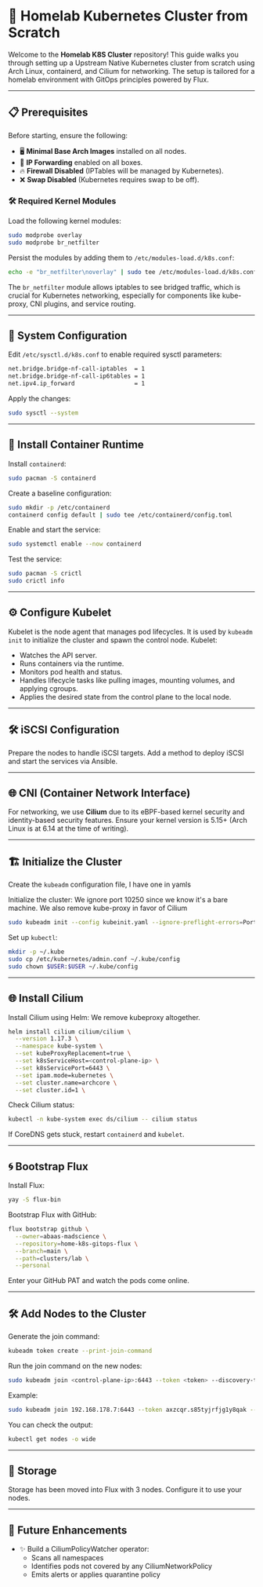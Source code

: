 # 🚀 Homelab Kubernetes Cluster from Scratch

Welcome to the **Homelab K8S Cluster** repository! This guide walks you through setting up a Upstream Native Kubernetes cluster from scratch using Arch Linux, containerd, and Cilium for networking. The setup is tailored for a homelab environment with GitOps principles powered by Flux.

---

## 📋 Prerequisites

Before starting, ensure the following:

- 🖥️ **Minimal Base Arch Images** installed on all nodes.
- 🔄 **IP Forwarding** enabled on all boxes.
- 🔥 **Firewall Disabled** (IPTables will be managed by Kubernetes).
- ❌ **Swap Disabled** (Kubernetes requires swap to be off).

### 🛠️ Required Kernel Modules

Load the following kernel modules:

```bash
sudo modprobe overlay
sudo modprobe br_netfilter
```

Persist the modules by adding them to `/etc/modules-load.d/k8s.conf`:

```bash
echo -e "br_netfilter\noverlay" | sudo tee /etc/modules-load.d/k8s.conf
```

The `br_netfilter` module allows iptables to see bridged traffic, which is crucial for Kubernetes networking, especially for components like kube-proxy, CNI plugins, and service routing.

---

## 🔧 System Configuration

Edit `/etc/sysctl.d/k8s.conf` to enable required sysctl parameters:

```bash
net.bridge.bridge-nf-call-iptables  = 1
net.bridge.bridge-nf-call-ip6tables = 1
net.ipv4.ip_forward                 = 1
```

Apply the changes:

```bash
sudo sysctl --system
```

---

## 🐳 Install Container Runtime

Install `containerd`:

```bash
sudo pacman -S containerd
```

Create a baseline configuration:

```bash
sudo mkdir -p /etc/containerd
containerd config default | sudo tee /etc/containerd/config.toml
```

Enable and start the service:

```bash
sudo systemctl enable --now containerd
```

Test the service:

```bash
sudo pacman -S crictl
sudo crictl info
```

---

## ⚙️ Configure Kubelet

Kubelet is the node agent that manages pod lifecycles. It is used by `kubeadm init` to initialize the cluster and spawn the control node. Kubelet:

- Watches the API server.
- Runs containers via the runtime.
- Monitors pod health and status.
- Handles lifecycle tasks like pulling images, mounting volumes, and applying cgroups.
- Applies the desired state from the control plane to the local node.

---

## 🛠️ iSCSI Configuration

Prepare the nodes to handle iSCSI targets. Add a method to deploy iSCSI and start the services via Ansible.

---

## 🌐 CNI (Container Network Interface)

For networking, we use **Cilium** due to its eBPF-based kernel security and identity-based security features. Ensure your kernel version is 5.15+ (Arch Linux is at 6.14 at the time of writing).

---

## 🏗️ Initialize the Cluster

Create the `kubeadm` configuration file, I have one in yamls


Initialize the cluster:
We ignore port 10250 since we know it's a bare machine.
We also remove kube-proxy in favor of Cilium

```bash
sudo kubeadm init --config kubeinit.yaml --ignore-preflight-errors=Port-10250   --skip-phases=addon/kube-proxy

```

Set up `kubectl`:

```bash
mkdir -p ~/.kube
sudo cp /etc/kubernetes/admin.conf ~/.kube/config
sudo chown $USER:$USER ~/.kube/config
```

---

## 🌐 Install Cilium

Install Cilium using Helm:
We remove kubeproxy altogether.

```bash
helm install cilium cilium/cilium \
  --version 1.17.3 \
  --namespace kube-system \
  --set kubeProxyReplacement=true \
  --set k8sServiceHost=<control-plane-ip> \
  --set k8sServicePort=6443 \
  --set ipam.mode=kubernetes \
  --set cluster.name=archcore \
  --set cluster.id=1 \
```

Check Cilium status:

```bash
kubectl -n kube-system exec ds/cilium -- cilium status
```

If CoreDNS gets stuck, restart `containerd` and `kubelet`.

---

## 🌀 Bootstrap Flux

Install Flux:

```bash
yay -S flux-bin
```

Bootstrap Flux with GitHub:

```bash
flux bootstrap github \
  --owner=abaas-madscience \
  --repository=home-k8s-gitops-flux \
  --branch=main \
  --path=clusters/lab \
  --personal
```

Enter your GitHub PAT and watch the pods come online.

---

## 🛠️ Add Nodes to the Cluster

Generate the join command:

```bash
kubeadm token create --print-join-command
```

Run the join command on the new nodes:

```bash
sudo kubeadm join <control-plane-ip>:6443 --token <token> --discovery-token-ca-cert-hash sha256:<hash>
```

Example:

```bash
sudo kubeadm join 192.168.178.7:6443 --token axzcqr.s85tyjrfjg1y8qak --discovery-token-ca-cert-hash sha256:1d4e93e09e8d4506f6669218ecc1ecdc4afa50ece43dfbbbf0de1d5097a434ad
```
You can check the output:

```bash
kubectl get nodes -o wide
```

---

## 💾 Storage

Storage has been moved into Flux with 3 nodes. Configure it to use your nodes.

---

## 🧪 Future Enhancements

- ✨ Build a CiliumPolicyWatcher operator:
  - Scans all namespaces
  - Identifies pods not covered by any CiliumNetworkPolicy
  - Emits alerts or applies quarantine policy
